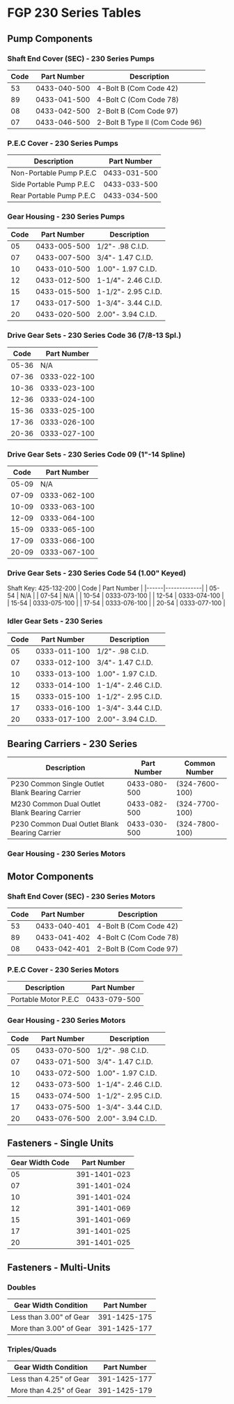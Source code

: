 # FGP 230 Series Tables

## Pump Components

### Shaft End Cover (SEC) - 230 Series Pumps
| Code | Part Number | Description |
|------|-------------|-------------|
| 53 | 0433-040-500 | 4-Bolt B (Com Code 42) |
| 89 | 0433-041-500 | 4-Bolt C (Com Code 78) |
| 08 | 0433-042-500 | 2-Bolt B (Com Code 97) |
| 07 | 0433-046-500 | 2-Bolt B Type II (Com Code 96) |

### P.E.C Cover - 230 Series Pumps
| Description | Part Number |
|-------------|-------------|
| Non-Portable Pump P.E.C | 0433-031-500 |
| Side Portable Pump P.E.C | 0433-033-500 |
| Rear Portable Pump P.E.C | 0433-034-500 |

### Gear Housing - 230 Series Pumps
| Code | Part Number | Description |
|------|-------------|-------------|
| 05 | 0433-005-500 | 1/2"- .98 C.I.D. |
| 07 | 0433-007-500 | 3/4"- 1.47 C.I.D. |
| 10 | 0433-010-500 | 1.00"- 1.97 C.I.D. |
| 12 | 0433-012-500 | 1-1/4"- 2.46 C.I.D. |
| 15 | 0433-015-500 | 1-1/2"- 2.95 C.I.D. |
| 17 | 0433-017-500 | 1-3/4"- 3.44 C.I.D. |
| 20 | 0433-020-500 | 2.00"- 3.94 C.I.D. |

### Drive Gear Sets - 230 Series Code 36 (7/8-13 Spl.)
| Code | Part Number |
|------|-------------|
| 05-36 | N/A |
| 07-36 | 0333-022-100 |
| 10-36 | 0333-023-100 |
| 12-36 | 0333-024-100 |
| 15-36 | 0333-025-100 |
| 17-36 | 0333-026-100 |
| 20-36 | 0333-027-100 |

### Drive Gear Sets - 230 Series Code 09 (1"-14 Spline)
| Code | Part Number |
|------|-------------|
| 05-09 | N/A |
| 07-09 | 0333-062-100 |
| 10-09 | 0333-063-100 |
| 12-09 | 0333-064-100 |
| 15-09 | 0333-065-100 |
| 17-09 | 0333-066-100 |
| 20-09 | 0333-067-100 |

### Drive Gear Sets - 230 Series Code 54 (1.00" Keyed)
Shaft Key: 425-132-200
| Code | Part Number |
|------|-------------|
| 05-54 | N/A |
| 07-54 | N/A |
| 10-54 | 0333-073-100 |
| 12-54 | 0333-074-100 |
| 15-54 | 0333-075-100 |
| 17-54 | 0333-076-100 |
| 20-54 | 0333-077-100 |

### Idler Gear Sets - 230 Series
| Code | Part Number | Description |
|------|-------------|-------------|
| 05 | 0333-011-100 | 1/2"- .98 C.I.D. |
| 07 | 0333-012-100 | 3/4"- 1.47 C.I.D. |
| 10 | 0333-013-100 | 1.00"- 1.97 C.I.D. |
| 12 | 0333-014-100 | 1-1/4"- 2.46 C.I.D. |
| 15 | 0333-015-100 | 1-1/2"- 2.95 C.I.D. |
| 17 | 0333-016-100 | 1-3/4"- 3.44 C.I.D. |
| 20 | 0333-017-100 | 2.00"- 3.94 C.I.D. |

## Bearing Carriers - 230 Series
| Description | Part Number | Common Number |
|-------------|-------------|---------------|
| P230 Common Single Outlet Blank Bearing Carrier | 0433-080-500 | (324-7600-100) |
| M230 Common Dual Outlet Blank Bearing Carrier | 0433-082-500 | (324-7700-100) |
| P230 Common Dual Outlet Blank Bearing Carrier | 0433-030-500 | (324-7800-100) |

### Gear Housing - 230 Series Motors

## Motor Components

### Shaft End Cover (SEC) - 230 Series Motors
| Code | Part Number | Description |
|------|-------------|-------------|
| 53 | 0433-040-401 | 4-Bolt B (Com Code 42) |
| 89 | 0433-041-402 | 4-Bolt C (Com Code 78) |
| 08 | 0433-042-401 | 2-Bolt B (Com Code 97) |

### P.E.C Cover - 230 Series Motors
| Description | Part Number |
|-------------|-------------|
| Portable Motor P.E.C | 0433-079-500 |

### Gear Housing - 230 Series Motors
| Code | Part Number | Description |
|------|-------------|-------------|
| 05 | 0433-070-500 | 1/2"- .98 C.I.D. |
| 07 | 0433-071-500 | 3/4"- 1.47 C.I.D. |
| 10 | 0433-072-500 | 1.00"- 1.97 C.I.D. |
| 12 | 0433-073-500 | 1-1/4"- 2.46 C.I.D. |
| 15 | 0433-074-500 | 1-1/2"- 2.95 C.I.D. |
| 17 | 0433-075-500 | 1-3/4"- 3.44 C.I.D. |
| 20 | 0433-076-500 | 2.00"- 3.94 C.I.D. |

## Fasteners - Single Units
| Gear Width Code | Part Number |
|-----------------|-------------|
| 05 | 391-1401-023 |
| 07 | 391-1401-024 |
| 10 | 391-1401-024 |
| 12 | 391-1401-069 |
| 15 | 391-1401-069 |
| 17 | 391-1401-025 |
| 20 | 391-1401-025 |

## Fasteners - Multi-Units

### Doubles
| Gear Width Condition | Part Number |
|--------------------|-------------|
| Less than 3.00" of Gear | 391-1425-175 |
| More than 3.00" of Gear | 391-1425-177 |

### Triples/Quads
| Gear Width Condition | Part Number |
|--------------------|-------------|
| Less than 4.25" of Gear | 391-1425-177 |
| More than 4.25" of Gear | 391-1425-179 |